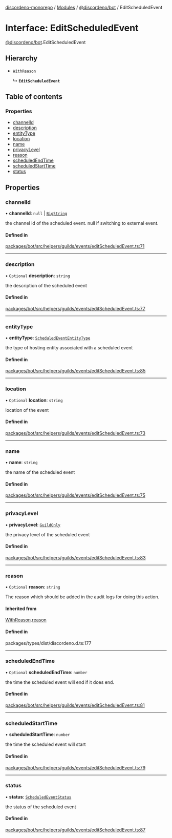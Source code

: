 [discordeno-monorepo](../README.md) / [Modules](../modules.md) / [@discordeno/bot](../modules/discordeno_bot.md) / EditScheduledEvent

# Interface: EditScheduledEvent

[@discordeno/bot](../modules/discordeno_bot.md).EditScheduledEvent

## Hierarchy

- [`WithReason`](discordeno_bot.WithReason.md)

  ↳ **`EditScheduledEvent`**

## Table of contents

### Properties

- [channelId](discordeno_bot.EditScheduledEvent.md#channelid)
- [description](discordeno_bot.EditScheduledEvent.md#description)
- [entityType](discordeno_bot.EditScheduledEvent.md#entitytype)
- [location](discordeno_bot.EditScheduledEvent.md#location)
- [name](discordeno_bot.EditScheduledEvent.md#name)
- [privacyLevel](discordeno_bot.EditScheduledEvent.md#privacylevel)
- [reason](discordeno_bot.EditScheduledEvent.md#reason)
- [scheduledEndTime](discordeno_bot.EditScheduledEvent.md#scheduledendtime)
- [scheduledStartTime](discordeno_bot.EditScheduledEvent.md#scheduledstarttime)
- [status](discordeno_bot.EditScheduledEvent.md#status)

## Properties

### channelId

• **channelId**: `null` \| [`BigString`](../modules/discordeno_bot.md#bigstring)

the channel id of the scheduled event. null if switching to external event.

#### Defined in

[packages/bot/src/helpers/guilds/events/editScheduledEvent.ts:71](https://github.com/deepsarda/discordeno/blob/c6dc30bb/packages/bot/src/helpers/guilds/events/editScheduledEvent.ts#L71)

---

### description

• `Optional` **description**: `string`

the description of the scheduled event

#### Defined in

[packages/bot/src/helpers/guilds/events/editScheduledEvent.ts:77](https://github.com/deepsarda/discordeno/blob/c6dc30bb/packages/bot/src/helpers/guilds/events/editScheduledEvent.ts#L77)

---

### entityType

• **entityType**: [`ScheduledEventEntityType`](../enums/discordeno_bot.ScheduledEventEntityType.md)

the type of hosting entity associated with a scheduled event

#### Defined in

[packages/bot/src/helpers/guilds/events/editScheduledEvent.ts:85](https://github.com/deepsarda/discordeno/blob/c6dc30bb/packages/bot/src/helpers/guilds/events/editScheduledEvent.ts#L85)

---

### location

• `Optional` **location**: `string`

location of the event

#### Defined in

[packages/bot/src/helpers/guilds/events/editScheduledEvent.ts:73](https://github.com/deepsarda/discordeno/blob/c6dc30bb/packages/bot/src/helpers/guilds/events/editScheduledEvent.ts#L73)

---

### name

• **name**: `string`

the name of the scheduled event

#### Defined in

[packages/bot/src/helpers/guilds/events/editScheduledEvent.ts:75](https://github.com/deepsarda/discordeno/blob/c6dc30bb/packages/bot/src/helpers/guilds/events/editScheduledEvent.ts#L75)

---

### privacyLevel

• **privacyLevel**: [`GuildOnly`](../enums/discordeno_bot.ScheduledEventPrivacyLevel.md#guildonly)

the privacy level of the scheduled event

#### Defined in

[packages/bot/src/helpers/guilds/events/editScheduledEvent.ts:83](https://github.com/deepsarda/discordeno/blob/c6dc30bb/packages/bot/src/helpers/guilds/events/editScheduledEvent.ts#L83)

---

### reason

• `Optional` **reason**: `string`

The reason which should be added in the audit logs for doing this action.

#### Inherited from

[WithReason](discordeno_bot.WithReason.md).[reason](discordeno_bot.WithReason.md#reason)

#### Defined in

packages/types/dist/discordeno.d.ts:177

---

### scheduledEndTime

• `Optional` **scheduledEndTime**: `number`

the time the scheduled event will end if it does end.

#### Defined in

[packages/bot/src/helpers/guilds/events/editScheduledEvent.ts:81](https://github.com/deepsarda/discordeno/blob/c6dc30bb/packages/bot/src/helpers/guilds/events/editScheduledEvent.ts#L81)

---

### scheduledStartTime

• **scheduledStartTime**: `number`

the time the scheduled event will start

#### Defined in

[packages/bot/src/helpers/guilds/events/editScheduledEvent.ts:79](https://github.com/deepsarda/discordeno/blob/c6dc30bb/packages/bot/src/helpers/guilds/events/editScheduledEvent.ts#L79)

---

### status

• **status**: [`ScheduledEventStatus`](../enums/discordeno_bot.ScheduledEventStatus.md)

the status of the scheduled event

#### Defined in

[packages/bot/src/helpers/guilds/events/editScheduledEvent.ts:87](https://github.com/deepsarda/discordeno/blob/c6dc30bb/packages/bot/src/helpers/guilds/events/editScheduledEvent.ts#L87)
